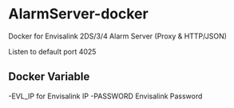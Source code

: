 # AlarmServer-docker
Docker for Envisalink 2DS/3/4 Alarm Server (Proxy &amp; HTTP/JSON)

Listen to default port 4025

## Docker Variable
-EVL_IP for Envisalink IP
-PASSWORD Envisalink Password

